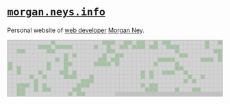 # [`morgan.neys.info`](https://morgan.neys.info/)

Personal website of [web developer](https://morgan.neys.info/resume) [Morgan Ney](https://morgan.neys.info/).

<img src="./gol.png" alt="Conway's Game of Life" width="525" />
